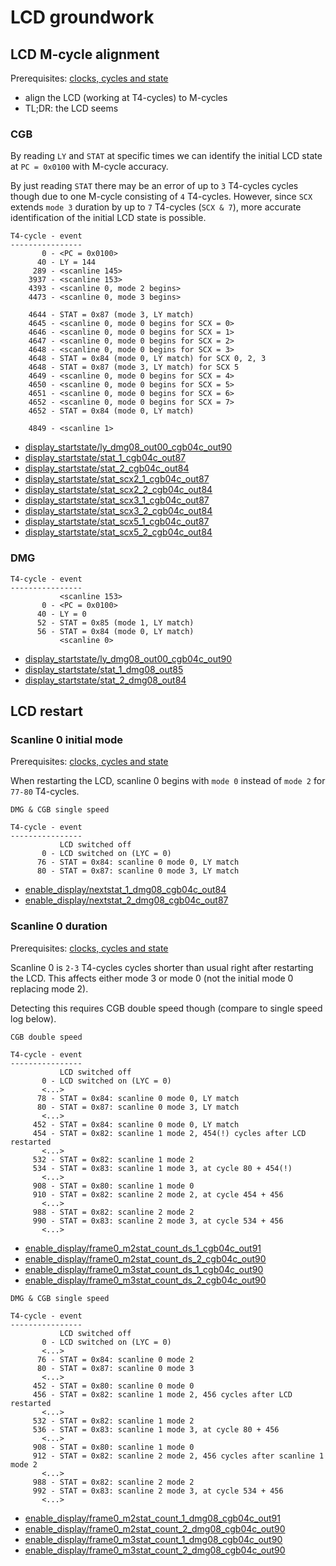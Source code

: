 
# LCD groundwork

## LCD M-cycle alignment

Prerequisites: [clocks, cycles and state][l-a1]

* align the LCD (working at T4-cycles) to M-cycles
* TL;DR: the LCD seems

### CGB

By reading `LY` and `STAT` at specific times we can identify the initial LCD
state at `PC = 0x0100` with M-cycle accuracy.

By just reading `STAT` there may be an error of up to `3` T4-cycles cycles
though due to one M-cycle consisting of `4` T4-cycles.
However,
since `SCX` extends `mode 3` duration by up to `7` T4-cycles (`SCX & 7`),
more accurate identification of the initial LCD state is possible.

```
T4-cycle - event
----------------
       0 - <PC = 0x0100>
      40 - LY = 144
     289 - <scanline 145>
    3937 - <scanline 153>
    4393 - <scanline 0, mode 2 begins>
    4473 - <scanline 0, mode 3 begins>

    4644 - STAT = 0x87 (mode 3, LY match)
    4645 - <scanline 0, mode 0 begins for SCX = 0>
    4646 - <scanline 0, mode 0 begins for SCX = 1>
    4647 - <scanline 0, mode 0 begins for SCX = 2>
    4648 - <scanline 0, mode 0 begins for SCX = 3>
    4648 - STAT = 0x84 (mode 0, LY match) for SCX 0, 2, 3
    4648 - STAT = 0x87 (mode 3, LY match) for SCX 5
    4649 - <scanline 0, mode 0 begins for SCX = 4>
    4650 - <scanline 0, mode 0 begins for SCX = 5>
    4651 - <scanline 0, mode 0 begins for SCX = 6>
    4652 - <scanline 0, mode 0 begins for SCX = 7>
    4652 - STAT = 0x84 (mode 0, LY match)

    4849 - <scanline 1>
``` 
* [display_startstate/ly_dmg08_out00_cgb04c_out90](
  https://github.com/sinamas/gambatte/tree/master/test/hwtests/display_startstate/ly_dmg08_out00_cgb04c_out90.asm)
* [display_startstate/stat_1_cgb04c_out87](
  https://github.com/sinamas/gambatte/tree/master/test/hwtests/display_startstate/stat_1_cgb04c_out87.asm)
* [display_startstate/stat_2_cgb04c_out84](
  https://github.com/sinamas/gambatte/tree/master/test/hwtests/display_startstate/stat_2_cgb04c_out84.asm)
* [display_startstate/stat_scx2_1_cgb04c_out87](
  https://github.com/sinamas/gambatte/tree/master/test/hwtests/display_startstate/stat_scx2_1_cgb04c_out87.asm)
* [display_startstate/stat_scx2_2_cgb04c_out84](
  https://github.com/sinamas/gambatte/tree/master/test/hwtests/display_startstate/stat_scx2_2_cgb04c_out84.asm)
* [display_startstate/stat_scx3_1_cgb04c_out87](
  https://github.com/sinamas/gambatte/tree/master/test/hwtests/display_startstate/stat_scx3_1_cgb04c_out87.asm)
* [display_startstate/stat_scx3_2_cgb04c_out84](
  https://github.com/sinamas/gambatte/tree/master/test/hwtests/display_startstate/stat_scx3_2_cgb04c_out84.asm)
* [display_startstate/stat_scx5_1_cgb04c_out87](
  https://github.com/sinamas/gambatte/tree/master/test/hwtests/display_startstate/stat_scx5_1_cgb04c_out87.asm)
* [display_startstate/stat_scx5_2_cgb04c_out84](
  https://github.com/sinamas/gambatte/tree/master/test/hwtests/display_startstate/stat_scx5_2_cgb04c_out84.asm)

### DMG

```
T4-cycle - event
----------------
           <scanline 153>
       0 - <PC = 0x0100>
      40 - LY = 0
      52 - STAT = 0x85 (mode 1, LY match)
      56 - STAT = 0x84 (mode 0, LY match)
           <scanline 0>
``` 
* [display_startstate/ly_dmg08_out00_cgb04c_out90](
  https://github.com/sinamas/gambatte/tree/master/test/hwtests/display_startstate/ly_dmg08_out00_cgb04c_out90.asm)
* [display_startstate/stat_1_dmg08_out85](
  https://github.com/sinamas/gambatte/tree/master/test/hwtests/display_startstate/stat_1_dmg08_out85.asm)
* [display_startstate/stat_2_dmg08_out84](
  https://github.com/sinamas/gambatte/tree/master/test/hwtests/display_startstate/stat_2_dmg08_out84.asm)



## LCD restart

### Scanline 0 initial mode

Prerequisites: [clocks, cycles and state][l-a1]

When restarting the LCD,
scanline 0 begins with `mode 0` instead of `mode 2` for `77-80` T4-cycles.
```
DMG & CGB single speed

T4-cycle - event
----------------
           LCD switched off
       0 - LCD switched on (LYC = 0)
      76 - STAT = 0x84: scanline 0 mode 0, LY match
      80 - STAT = 0x87: scanline 0 mode 3, LY match
```
* [enable_display/nextstat_1_dmg08_cgb04c_out84](
  https://github.com/sinamas/gambatte/tree/master/test/hwtests/enable_display/nextstat_1_dmg08_cgb04c_out84.asm)
* [enable_display/nextstat_2_dmg08_cgb04c_out87](
  https://github.com/sinamas/gambatte/tree/master/test/hwtests/enable_display/nextstat_2_dmg08_cgb04c_out87.asm)


### Scanline 0 duration

Prerequisites: [clocks, cycles and state][l-a1]

Scanline 0 is `2-3` T4-cycles cycles shorter than usual right after restarting
the LCD.
This affects either mode 3 or mode 0 (not the initial mode 0 replacing mode 2).

Detecting this requires CGB double speed though
(compare to single speed log below).
```
CGB double speed

T4-cycle - event
----------------
           LCD switched off
       0 - LCD switched on (LYC = 0)
       <...>
      78 - STAT = 0x84: scanline 0 mode 0, LY match
      80 - STAT = 0x87: scanline 0 mode 3, LY match
       <...>
     452 - STAT = 0x84: scanline 0 mode 0, LY match
     454 - STAT = 0x82: scanline 1 mode 2, 454(!) cycles after LCD restarted
       <...>
     532 - STAT = 0x82: scanline 1 mode 2
     534 - STAT = 0x83: scanline 1 mode 3, at cycle 80 + 454(!)
       <...>
     908 - STAT = 0x80: scanline 1 mode 0
     910 - STAT = 0x82: scanline 2 mode 2, at cycle 454 + 456
       <...>
     988 - STAT = 0x82: scanline 2 mode 2
     990 - STAT = 0x83: scanline 2 mode 3, at cycle 534 + 456
       <...>
```
* [enable_display/frame0_m2stat_count_ds_1_cgb04c_out91](
  https://github.com/sinamas/gambatte/tree/master/test/hwtests/enable_display/frame0_m2stat_count_ds_1_cgb04c_out91.asm)
* [enable_display/frame0_m2stat_count_ds_2_cgb04c_out90](
  https://github.com/sinamas/gambatte/tree/master/test/hwtests/enable_display/frame0_m2stat_count_ds_2_cgb04c_out90.asm)
* [enable_display/frame0_m3stat_count_ds_1_cgb04c_out90](
  https://github.com/sinamas/gambatte/tree/master/test/hwtests/enable_display/frame0_m3stat_count_ds_1_cgb04c_out90.asm)
* [enable_display/frame0_m3stat_count_ds_2_cgb04c_out90](
  https://github.com/sinamas/gambatte/tree/master/test/hwtests/enable_display/frame0_m3stat_count_ds_2_cgb04c_out90.asm)

```
DMG & CGB single speed

T4-cycle - event
----------------
           LCD switched off
       0 - LCD switched on (LYC = 0)
       <...>
      76 - STAT = 0x84: scanline 0 mode 2
      80 - STAT = 0x87: scanline 0 mode 3
       <...>
     452 - STAT = 0x80: scanline 0 mode 0
     456 - STAT = 0x82: scanline 1 mode 2, 456 cycles after LCD restarted
       <...>
     532 - STAT = 0x82: scanline 1 mode 2
     536 - STAT = 0x83: scanline 1 mode 3, at cycle 80 + 456
       <...>
     908 - STAT = 0x80: scanline 1 mode 0
     912 - STAT = 0x82: scanline 2 mode 2, 456 cycles after scanline 1 mode 2
       <...>
     988 - STAT = 0x82: scanline 2 mode 2
     992 - STAT = 0x83: scanline 2 mode 3, at cycle 534 + 456
       <...>
```
* [enable_display/frame0_m2stat_count_1_dmg08_cgb04c_out91](
  https://github.com/sinamas/gambatte/tree/master/test/hwtests/enable_display/frame0_m2stat_count_1_dmg08_cgb04c_out91.asm)
* [enable_display/frame0_m2stat_count_2_dmg08_cgb04c_out90](
  https://github.com/sinamas/gambatte/tree/master/test/hwtests/enable_display/frame0_m2stat_count_2_dmg08_cgb04c_out90.asm)
* [enable_display/frame0_m3stat_count_1_dmg08_cgb04c_out90](
  https://github.com/sinamas/gambatte/tree/master/test/hwtests/enable_display/frame0_m3stat_count_1_dmg08_cgb04c_out90.asm)
* [enable_display/frame0_m3stat_count_2_dmg08_cgb04c_out90](
  https://github.com/sinamas/gambatte/tree/master/test/hwtests/enable_display/frame0_m3stat_count_2_dmg08_cgb04c_out90.asm)



[l-a1]: ../age/cycles-state.md

